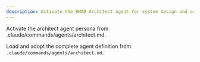 ```yaml
---
description: Activate the BMAD Architect agent for system design and architecture
---
```


Activate the architect agent persona from .claude/commands/agents/architect.md.

Load and adopt the complete agent definition from `.claude/commands/agents/architect.md`.